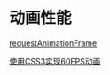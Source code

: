 # 动画性能

[requestAnimationFrame](https://developer.mozilla.org/zh-CN/docs/Web/API/Window/requestAnimationFrame)

[使用CSS3实现60FPS动画](https://www.w3cplus.com/animation/how-to-achieve-60-fps-animations-with-css3.html)